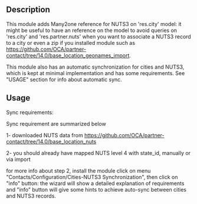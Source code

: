 ## Description

This module adds Many2one reference for NUTS3 on 'res.city' model: it might be useful to
have an reference on the model to avoid queries on 'res.city' and 'res.partner.nuts'
when you want to associate a NUTS3 record to a city or even a zip if you installed
module such as
https://github.com/OCA/partner-contact/tree/14.0/base_location_geonames_import.

This module also has an automatic synchronization for cities and NUTS3, which is kept at
minimal implementation and has some requirements. See "USAGE" section for info about
automatic sync.

## Usage

Sync requirements:

Sync requirement are summarized below

1- downloaded NUTS data from
https://github.com/OCA/partner-contact/tree/14.0/base_location_nuts

2- you should already have mapped NUTS level 4 with state_id, manually or via import

for more info about step 2, install the module click on menu
"Contacts/Configuration/Cities-NUTS3 Synchronization", then click on "info" button: the
wizard will show a detailed explanation of requirements and "info" button will give some
hints to achieve auto-sync between cities and NUTS3 records.

